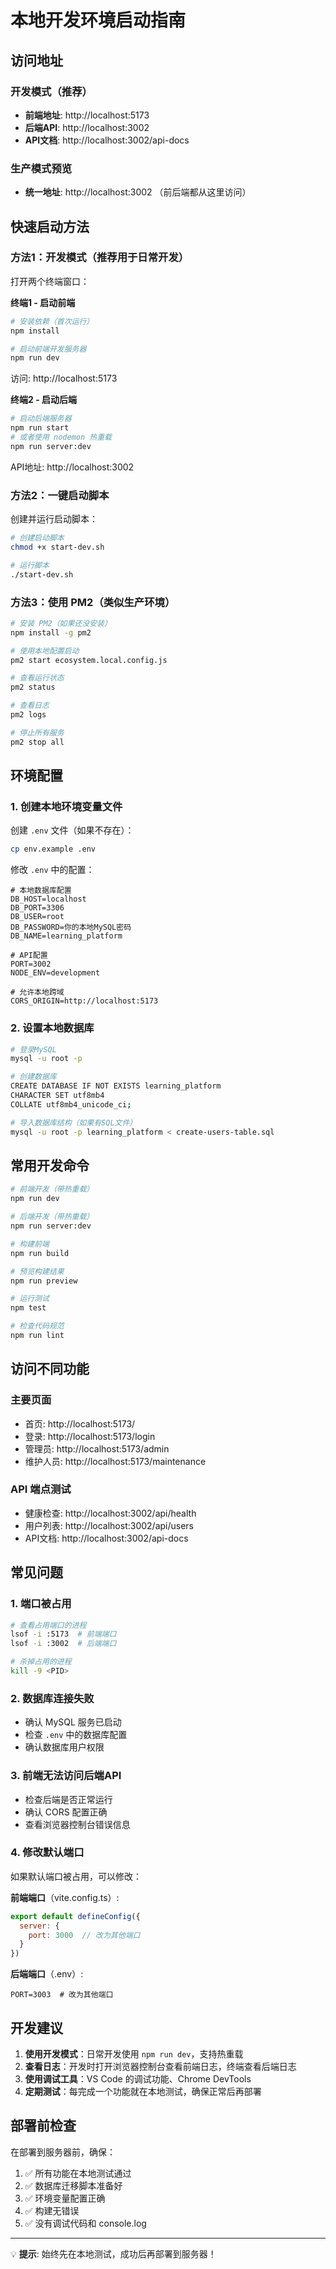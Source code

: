 # 本地开发环境启动指南

## 访问地址

### 开发模式（推荐）
- **前端地址**: http://localhost:5173
- **后端API**: http://localhost:3002
- **API文档**: http://localhost:3002/api-docs

### 生产模式预览
- **统一地址**: http://localhost:3002 （前后端都从这里访问）

## 快速启动方法

### 方法1：开发模式（推荐用于日常开发）

打开两个终端窗口：

**终端1 - 启动前端**
```bash
# 安装依赖（首次运行）
npm install

# 启动前端开发服务器
npm run dev
```
访问: http://localhost:5173

**终端2 - 启动后端**
```bash
# 启动后端服务器
npm run start
# 或者使用 nodemon 热重载
npm run server:dev
```
API地址: http://localhost:3002

### 方法2：一键启动脚本

创建并运行启动脚本：
```bash
# 创建启动脚本
chmod +x start-dev.sh

# 运行脚本
./start-dev.sh
```

### 方法3：使用 PM2（类似生产环境）

```bash
# 安装 PM2（如果还没安装）
npm install -g pm2

# 使用本地配置启动
pm2 start ecosystem.local.config.js

# 查看运行状态
pm2 status

# 查看日志
pm2 logs

# 停止所有服务
pm2 stop all
```

## 环境配置

### 1. 创建本地环境变量文件

创建 `.env` 文件（如果不存在）：
```bash
cp env.example .env
```

修改 `.env` 中的配置：
```env
# 本地数据库配置
DB_HOST=localhost
DB_PORT=3306
DB_USER=root
DB_PASSWORD=你的本地MySQL密码
DB_NAME=learning_platform

# API配置
PORT=3002
NODE_ENV=development

# 允许本地跨域
CORS_ORIGIN=http://localhost:5173
```

### 2. 设置本地数据库

```bash
# 登录MySQL
mysql -u root -p

# 创建数据库
CREATE DATABASE IF NOT EXISTS learning_platform 
CHARACTER SET utf8mb4 
COLLATE utf8mb4_unicode_ci;

# 导入数据库结构（如果有SQL文件）
mysql -u root -p learning_platform < create-users-table.sql
```

## 常用开发命令

```bash
# 前端开发（带热重载）
npm run dev

# 后端开发（带热重载）
npm run server:dev

# 构建前端
npm run build

# 预览构建结果
npm run preview

# 运行测试
npm test

# 检查代码规范
npm run lint
```

## 访问不同功能

### 主要页面
- 首页: http://localhost:5173/
- 登录: http://localhost:5173/login
- 管理员: http://localhost:5173/admin
- 维护人员: http://localhost:5173/maintenance

### API 端点测试
- 健康检查: http://localhost:3002/api/health
- 用户列表: http://localhost:3002/api/users
- API文档: http://localhost:3002/api-docs

## 常见问题

### 1. 端口被占用
```bash
# 查看占用端口的进程
lsof -i :5173  # 前端端口
lsof -i :3002  # 后端端口

# 杀掉占用的进程
kill -9 <PID>
```

### 2. 数据库连接失败
- 确认 MySQL 服务已启动
- 检查 `.env` 中的数据库配置
- 确认数据库用户权限

### 3. 前端无法访问后端API
- 检查后端是否正常运行
- 确认 CORS 配置正确
- 查看浏览器控制台错误信息

### 4. 修改默认端口
如果默认端口被占用，可以修改：

**前端端口**（vite.config.ts）:
```javascript
export default defineConfig({
  server: {
    port: 3000  // 改为其他端口
  }
})
```

**后端端口**（.env）:
```env
PORT=3003  # 改为其他端口
```

## 开发建议

1. **使用开发模式**：日常开发使用 `npm run dev`，支持热重载
2. **查看日志**：开发时打开浏览器控制台查看前端日志，终端查看后端日志
3. **使用调试工具**：VS Code 的调试功能、Chrome DevTools
4. **定期测试**：每完成一个功能就在本地测试，确保正常后再部署

## 部署前检查

在部署到服务器前，确保：
1. ✅ 所有功能在本地测试通过
2. ✅ 数据库迁移脚本准备好
3. ✅ 环境变量配置正确
4. ✅ 构建无错误
5. ✅ 没有调试代码和 console.log

---

💡 **提示**: 始终先在本地测试，成功后再部署到服务器！
